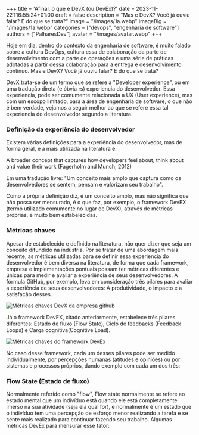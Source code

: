 +++
title = 'Afinal, o que é DevX (ou DevEx)?'
date = 2023-11-22T16:55:24+01:00
draft = false
description = "Mas e DevX? Você já ouviu falar? E do que se trata?"
image = "/images/1a.webp"
imageBig = "/images/1a.webp"
categories = ["devops", "engenharia de software"]
authors = ["PalharesDev"]
avatar = "/images/avatar.webp"
+++

Hoje em dia, dentro do contexto da engenharia de software, é muito falado sobre a cultura DevOps, cultura essa de colaboração da parte de desenvolvimento com a parte de operações e uma série de práticas adotadas a partir dessa colaboração para a entrega e desenvolvimento contínuo. Mas e DevX? Você já ouviu falar? E do que se trata?

DevX trata-se de um termo que se refere a "Developer experience", ou em uma tradução direta (e óbvia rs) experiencia do desenvolvedor. Essa experiencia, pode ser comumente relacionada a UX (User experience), mas com um escopo limitado, para a área de engenharia de software, o que não é bem verdade, vejamos a seguir melhor ao que se refere essa tal experiencia do desenvolvedor segundo a literatura.

### Definição da experiência do desenvolvedor
Existem várias definições para a experiência do desenvolvedor, mas de forma geral, e a mais utilizada na literatura é:

A broader concept that captures how developers feel about, think about and value their work (Fagerholm and Munch, 2012)

Em uma tradução livre: "Um conceito mais amplo que captura como os desenvolvedores se sentem, pensam e valorizam seu trabalho".

Como a própria definição diz, é um conceito amplo, mas não significa que não possa ser mensurado, é o que faz, por exemplo, o framework DevEX (termo utilizado comumente no lugar de DevX), através de métricas próprias, e muito bem estabelecidas.

### Métricas chaves
Apesar de estabelecido e definido na literatura, não quer dizer que seja um conceito difundido na indústria. Por se tratar de uma abordagem mais recente, as métricas utilizadas para se definir essa experiencia do desenvolvedor é bem diversa na literatura, de forma que cada framework, empresa e implementações pontuais possam ter métricas diferentes e únicas para medir e avaliar a experiência de seus desenvolvedores. A fórmula GitHub, por exemplo, leva em consideração três pilares para avaliar a experiência de seus desenvolvedores: A produtividade, o impacto e a satisfação desses.

![Métricas chaves DevX da empresa github](/images/1b.webp)

Já o framework DevEX, citado anteriormente, estabelece três pilares diferentes: Estado de fluxo (Flow State), Ciclo de feedbacks (Feedback Loops) e Carga cognitiva(Cognitive Load).

![Métricas chaves do framework DevEx](/images/1c.webp)

No caso desse framework, cada um desses pilares pode ser medido individualmente, por percepções humanas (atitudes e opiniões) ou por sistemas e processos próprios, dando exemplo com cada um dos três:

### Flow State (Estado de fluxo)

Normalmente referido como "flow", Flow state normalmente se refere ao estado mental que um indivíduo está quando ele está completamente imerso na sua atividade (seja ela qual for), e normalmente é um estado que o indivíduo tem uma percepção de esforço menor realizando a tarefa e se sente mais realizado para continuar fazendo seu trabalho. Algumas métricas DevEx para mensurar esse fator: